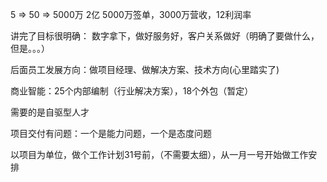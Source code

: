 5 => 50 => 
5000万   2亿
5000万签单，3000万营收，12利润率

讲完了目标很明确：
数字拿下，做好服务好，客户关系做好（明确了要做什么，但是。。。）

后面员工发展方向：做项目经理、做解决方案、技术方向(心里踏实了)

商业智能：25个内部编制（行业解决方案），18个外包（暂定）

需要的是自驱型人才

项目交付有问题：一个是能力问题，一个是态度问题

以项目为单位，做个工作计划31号前，（不需要太细），从一月一号开始做工作安排
